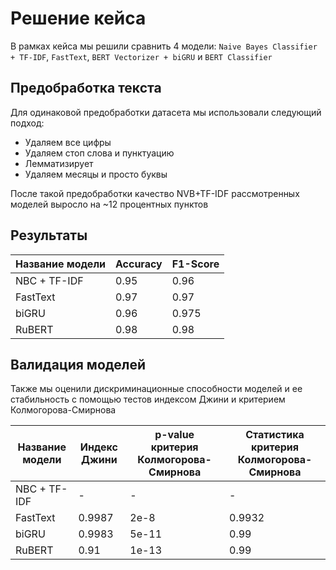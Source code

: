 # Решение кейса

В рамках кейса мы решили сравнить 4 модели: `Naive Bayes Classifier + TF-IDF`, `FastText`, `BERT Vectorizer + biGRU` и `BERT Classifier`

## Предобработка текста

Для одинаковой предобработки датасета мы использовали следующий подход:
- Удаляем все цифры
- Удаляем стоп слова и пунктуацию
- Лемматизирует
- Удаляем месяцы и просто буквы

После такой предобработки качество NVB+TF-IDF рассмотренных моделей выросло на ~12 процентных пунктов

## Результаты

|Название модели|Accuracy|F1-Score|
|---|---|---|
|NBC + TF-IDF|0.95|0.96|
|FastText| 0.97 | 0.97 |
|biGRU| 0.96 | 0.975 |
|RuBERT| 0.98 | 0.98 |

## Валидация моделей

Также мы оценили дискриминационные способности моделей и ее стабильность с помощью тестов индексом Джини и критерием Колмогорова-Смирнова

|Название модели|Индекс Джини|p-value критерия Колмогорова-Смирнова|Статистика критерия Колмогорова-Смирнова|
|---|---|---|---|
|NBC + TF-IDF| - | - | - |
|FastText| 0.9987 | 2e-8 | 0.9932 |
|biGRU| 0.9983 | 5e-11 | 0.99 |
|RuBERT| 0.91 | 1e-13 | 0.99 |
